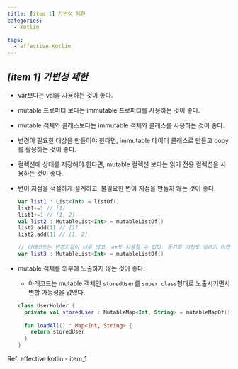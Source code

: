 ```yaml
---
title: [item 1] 가변성 제한
categories:
  - Kotlin

tags:
  - effective Kotlin
---
```


## ***[item 1] 가변성 제한***

- var보다는 val을 사용하는 것이 좋다.

- mutable 프로퍼티 보다는 immutable 프로퍼티를 사용하는 것이 좋다.

- mutable 객체와 클래스보다는 immutable 객체와 클래스를 사용하는 것이 좋다.

- 변경이 필요한 대상을 만들어야 한다면, immutable 데이터 클래스로 만들고 copy를 활용하는 것이 좋다.

- 컬렉션에 상태를 저장해야 한다면, mutable 컬렉션 보다는 읽기 전용 컬렉션을 사용하는 것이 좋다.

- 변이 지점을 적절하게 설계하고, 불필요한 변이 지점을 만들지 않는 것이 좋다.

  ```kotlin
  var list1 : List<Int> = listOf()
  list1+=1 // [1]
  list1+=1 // [1, 2]
  val list2 : MutableList<Int> = mutableListOf()
  list2.add(1) // [1]
  list2.add(1) // [1, 2]
  
  // 아래코드는 변경지점이 너무 많고, =+도 사용할 수 없다. 동기화 기점도 정하기 어렵다.
  var list3 : MutableList<Int> = mutableListOf()
  ```

  

- mutable 객체를 외부에 노출하지 않는 것이 좋다.

  - 아래코드는 mutable 객체인 `storedUser`를 `super class`형태로 노출시키면서 변할 가능성을 없앴다.

  ```kotlin
  class UserHolder {
    private val storedUser : MutableMap<Int, String> = mutableMapOf()
    
    fun loadAll() : Map<Int, String> {
      return storedUser
    }
  }
  ```

  

Ref. effective kotlin - item_1